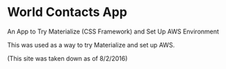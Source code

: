 # World Contacts App
An App to Try Materialize (CSS Framework) and Set Up AWS Environment

This was used as a way to try Materialize and set up AWS.

(This site was taken down as of 8/2/2016)
